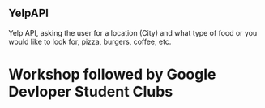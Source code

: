 ## YelpAPI
Yelp API, asking the user for a location (City) and what type of food or you would like to look for, pizza, burgers, coffee, etc.

# Workshop followed by Google Devloper Student Clubs
